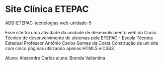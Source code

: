 # Site Clínica ETEPAC
ADS-ETEPAC-tecnologias web-unidade-5

Esse site foi uma atividade da unidade de desenvolvimento web do Curso Técnico de desenvolvimento de sistemas pela ETEPAC - Escola Técnica Estadual Professor Antônio Carlos Gomes da Costa
Construção de um site com cinco páginas utilizando apenas HTML5 e CSS3.

Aluno: Alexandre Carlos
aluna: Brenda Vallentina
